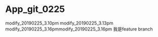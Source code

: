 # App_git_0225
modify_20190225_3.10pm
modify_20190225_3.13pm
modify_20190225_3.16pmmodify_20190225_3.16pm
我是feature branch
